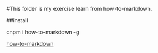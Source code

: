 #This folder is my exercise learn from how-to-markdown.

##install 

cnpm i how-to-markdown -g

[how-to-markdown](!https://github.com/workshopper/how-to-markdown.git)